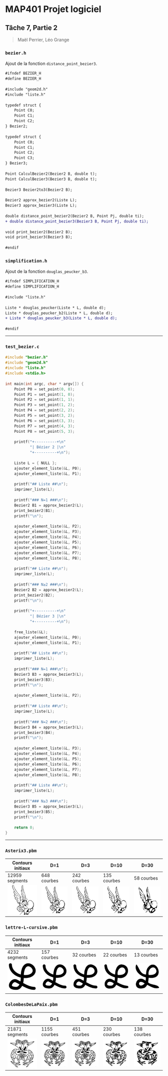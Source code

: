# MAP401 Projet logiciel
## Tâche 7, Partie 2
> Maël Perrier, Léo Grange

### `bezier.h`

Ajout de la fonction `distance_point_bezier3`.

```diff
#ifndef BEZIER_H
#define BEZIER_H

#include "geom2d.h"
#include "liste.h"

typedef struct {
	Point C0;
	Point C1;
	Point C2;
} Bezier2;

typedef struct {
	Point C0;
	Point C1;
	Point C2;
	Point C3;
} Bezier3;

Point CalculBezier2(Bezier2 B, double t);
Point CalculBezier3(Bezier3 B, double t);

Bezier3 Bezier2to3(Bezier2 B);

Bezier2 approx_bezier2(Liste L);
Bezier3 approx_bezier3(Liste L);

double distance_point_bezier2(Bezier2 B, Point Pj, double ti);
+ double distance_point_bezier3(Bezier3 B, Point Pj, double ti);

void print_bezier2(Bezier2 B);
void print_bezier3(Bezier3 B);

#endif
```

### `simplification.h`

Ajout de la fonction `douglas_peucker_b3`.

```diff
#ifndef SIMPLIFICATION_H
#define SIMPLIFICATION_H

#include "liste.h"

Liste * douglas_peucker(Liste * L, double d);
Liste * douglas_peucker_b2(Liste * L, double d);
+ Liste * douglas_peucker_b3(Liste * L, double d);

#endif
```

***

### `test_bezier.c`

```c
#include "bezier.h"
#include "geom2d.h"
#include "liste.h"
#include <stdio.h>

int main(int argc, char * argv[]) {
	Point P0 = set_point(0, 0);
	Point P1 = set_point(1, 0);
	Point P2 = set_point(1, 1);
	Point P3 = set_point(1, 2);
	Point P4 = set_point(2, 2);
	Point P5 = set_point(3, 2);
	Point P6 = set_point(3, 3);
	Point P7 = set_point(4, 3);
	Point P8 = set_point(5, 3);

	printf("+----------+\n"
		   "| Bézier 2 |\n"
		   "+----------+\n");

	Liste L = { NULL };
	ajouter_element_liste(&L, P0);
	ajouter_element_liste(&L, P1);

	printf("## Liste ##\n");
	imprimer_liste(L);

	printf("### N=1 ###\n");
	Bezier2 B1 = approx_bezier2(L);
	print_bezier2(B1);
	printf("\n");

	ajouter_element_liste(&L, P2);
	ajouter_element_liste(&L, P3);
	ajouter_element_liste(&L, P4);
	ajouter_element_liste(&L, P5);
	ajouter_element_liste(&L, P6);
	ajouter_element_liste(&L, P7);
	ajouter_element_liste(&L, P8);

	printf("## Liste ##\n");
	imprimer_liste(L);

	printf("### N≥2 ###\n");
	Bezier2 B2 = approx_bezier2(L);
	print_bezier2(B2);
	printf("\n");

	printf("+----------+\n"
		   "| Bézier 3 |\n"
		   "+----------+\n");

	free_liste(&L);
	ajouter_element_liste(&L, P0);
	ajouter_element_liste(&L, P1);

	printf("## Liste ##\n");
	imprimer_liste(L);

	printf("### N=1 ###\n");
	Bezier3 B3 = approx_bezier3(L);
	print_bezier3(B3);
	printf("\n");

	ajouter_element_liste(&L, P2);

	printf("## Liste ##\n");
	imprimer_liste(L);

	printf("### N=2 ###\n");
	Bezier3 B4 = approx_bezier3(L);
	print_bezier3(B4);
	printf("\n");

	ajouter_element_liste(&L, P3);
	ajouter_element_liste(&L, P4);
	ajouter_element_liste(&L, P5);
	ajouter_element_liste(&L, P6);
	ajouter_element_liste(&L, P7);
	ajouter_element_liste(&L, P8);

	printf("## Liste ##\n");
	imprimer_liste(L);

	printf("### N≥3 ###\n");
	Bezier3 B5 = approx_bezier3(L);
	print_bezier3(B5);
	printf("\n");

	return 0;
}
```

***

### `Asterix3.pbm`

|Contours initiaux|D=1|D=3|D=10|D=30|
|-----------------|---|---|----|----|
|12959 segments|648 courbes|242 courbes|135 courbes|58 courbes|
|![Asterix3_init](img_t7p2/Asterix3_init.jpg)|![Asterix3_d1](img_t7p2/Asterix3_d1.jpg)|![Asterix3_d3](img_t7p2/Asterix3_d3.jpg)|![Asterix3_d10](img_t7p2/Asterix3_d10.jpg)|![Asterix3_d30](img_t7p2/Asterix3_d30.jpg)|

### `lettre-L-cursive.pbm`

|Contours initiaux|D=1|D=3|D=10|D=30|
|-----------------|---|---|----|----|
|4232 segments|157 courbes|32 courbes|22 courbes|13 courbes|
|![lettre-L-cursive_init](img_t7p2/lettre-L-cursive_init.jpg)|![lettre-L-cursive_d1](img_t7p2/lettre-L-cursive_d1.jpg)|![lettre-L-cursive_d3](img_t7p2/lettre-L-cursive_d3.jpg)|![lettre-L-cursive_d10](img_t7p2/lettre-L-cursive_d10.jpg)|![lettre-L-cursive_d30](img_t7p2/lettre-L-cursive_d30.jpg)|

### `ColombesDeLaPaix.pbm`

|Contours initiaux|D=1|D=3|D=10|D=30|
|-----------------|---|---|----|----|
|21871 segments|1155 courbes|451 courbes|230 courbes|138 courbes|
|![ColombesDeLaPaix_init](img_t7p2/ColombesDeLaPaix_init.jpg)|![ColombesDeLaPaix_d1](img_t7p2/ColombesDeLaPaix_d1.jpg)|![ColombesDeLaPaix_d3](img_t7p2/ColombesDeLaPaix_d3.jpg)|![ColombesDeLaPaix_d10](img_t7p2/ColombesDeLaPaix_d10.jpg)|![ColombesDeLaPaix_d30](img_t7p2/ColombesDeLaPaix_d30.jpg)|
